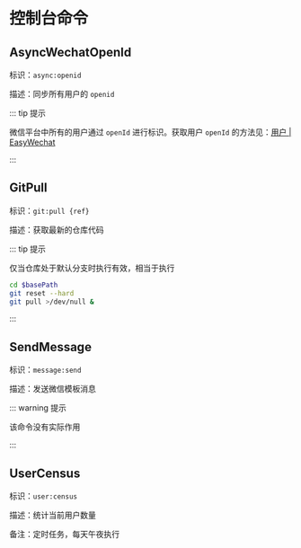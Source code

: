 # 控制台命令

## AsyncWechatOpenId

标识：`async:openid`

描述：同步所有用户的 `openid`

::: tip 提示

微信平台中所有的用户通过 `openId` 进行标识。获取用户 `openId` 的方法见：[用户 | EasyWechat](https://www.easywechat.com/docs/master/official-account/user)

:::

## GitPull

标识：`git:pull {ref}`

描述：获取最新的仓库代码

::: tip 提示

仅当仓库处于默认分支时执行有效，相当于执行
``` bash
cd $basePath
git reset --hard
git pull >/dev/null &
```

:::

## SendMessage

标识：`message:send`

描述：发送微信模板消息

::: warning 提示

该命令没有实际作用

:::

## UserCensus

标识：`user:census`

描述：统计当前用户数量

备注：定时任务，每天午夜执行
